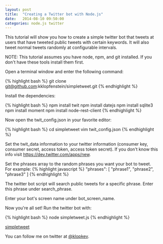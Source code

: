 ```yaml
---
layout: post
title:  "Creating a Twitter bot with Node.js"
date:   2014-08-10 09:50:00
categories: node.js twitter
---
```


This tutorial will show you how to create a simple twitter bot that tweets at users that have tweeted public tweets with certain keywords. It will also tweet normal tweets randomly at configurable intervals.

NOTE: This tutorial assumes you have node, npm, and git installed. If you don't have these tools install them first.

Open a terminal window and enter the following command:

{% highlight bash %}
git clone git@github.com:kklopfenstein/simpletweet.git
{% endhighlight %}

Install the dependencies:

{% highlight bash %}
npm install twit
npm install datejs
npm install sqlite3
npm install moment
npm install node-rest-client
{% endhighlight %}

Now open the twit_config.json in your favorite editor:

{% highlight bash %}
cd simpletweet
vim twit_config.json
{% endhighlight %}

Set the twit_data information to your twitter information (consumer key, consumer secret, access token, access token secret). If you don't know this info visit https://dev.twitter.com/apps/new.

Set the phrases array to the random phrases you want your bot to tweet. For example:
{% highlight javascript %}
"phrases": [
   "phrase1",
   "phrase2",
   "phrase3"
]
{% endhighlight %}

The twitter bot script will search public tweets for a specific phrase. Enter this phrase under search_phrase.

Enter your bot's screen name under bot_screen_name.

Now you're all set! Run the twitter bot with:

{% highlight bash %}
node simpletweet.js
{% endhighlight %}

[simpletweet][simple]



You can follow me on twitter at [@klopkev][klopkev].

[klopkev]: http://twitter.com/klopkev
[simple]: http://github.com/kklopfenstein/simpletweet

